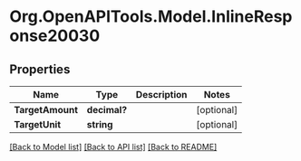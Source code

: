 # Org.OpenAPITools.Model.InlineResponse20030

## Properties

Name | Type | Description | Notes
------------ | ------------- | ------------- | -------------
**TargetAmount** | **decimal?** |  | [optional] 
**TargetUnit** | **string** |  | [optional] 

[[Back to Model list]](../README.md#documentation-for-models) [[Back to API list]](../README.md#documentation-for-api-endpoints) [[Back to README]](../README.md)

